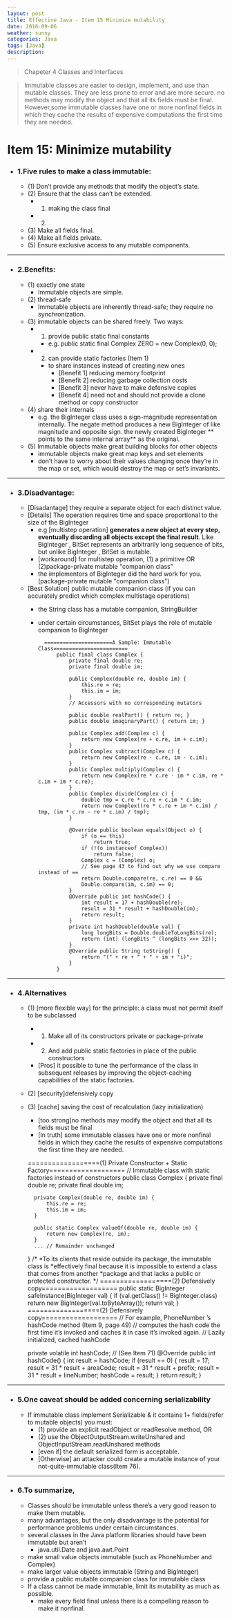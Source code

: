```yaml
---
layout: post
title: Effective Java - Item 15 Minimize mutability
date: 2016-09-06
weather: sunny
categories: Java
tags: [Java]
description:
---
```


> Chapeter 4 Classes and Interfaces

> Immutable classes are easier to design, implement, and use than mutable classes. They are less prone
to error and are more secure. no methods may modify the object and that all its fields must be final. However,some immutable classes have one or more nonfinal fields in which they cache the results of expensive computations the first time they are needed.

# Item 15: Minimize mutability

- ### 1.Five rules to make a class immutable:
	- (1) Don’t provide any methods that modify the object’s state.
	- (2) Ensure that the class can’t be extended.
		- 1) making the class final
		- 2) 
	- (3) Make all fields final.
	- (4) Make all fields private.
	- (5) Ensure exclusive access to any mutable components.

---

- ### 2.Benefits:
	- (1) exactly one state
		- Immutable objects are simple.
	- (2) thread-safe
		- Immutable objects are inherently thread-safe; they require no synchronization.
	- (3) immutable objects can be shared freely. Two ways:
		- 1) provide public static final constants
			- e.g. public static final Complex ZERO = new Complex(0, 0);
		- 2) can provide static factories (Item 1)
			- to share instances instead of creating new ones
				- [Benefit 1] reducing memory footprint 
				- [Benefit 2] reducing garbage collection costs
				- [Benefit 3] never have to make defensive copies
				- [Benefit 4] need not and should not provide a clone method or copy constructor
	- (4) share their internals
		- e.g. the BigInteger class uses a sign-magnitude representation internally. The negate method produces a new BigInteger of like magnitude and opposite sign. the newly created BigInteger ** points to the same internal array** as the original.
	- (5) Immutable objects make great building blocks for other objects
		- immutable objects make great map keys and set elements
		- don’t have to worry about their values changing once they’re in the map or set, which would destroy the map or set’s invariants.

---

- ### 3.Disadvantage:
	- [Disadantage] they require a separate object for each distinct value.
	- [Details] The operation requires time and space proportional to the size of the BigInteger
		- e.g [multistep operation] **generates a new object at every step, eventually discarding all objects except the final result**. Like BigInteger , BitSet represents an arbitrarily long sequence of bits, but unlike BigInteger , BitSet is mutable.
		- [workaround] for multistep operation, (1) a primitive OR (2)package-private mutable "companion class"
		- the implementors of BigInteger did the hard work for you. (package-private mutable "companion class")
	- [Best Solution] public mutable companion class (if you can accurately predict which complex multistage operations)
		- the String class has a mutable companion, StringBuilder
		- under certain circumstances, BitSet plays the role of mutable companion to BigInteger

				======================A Sample: Immutable Class========================
					public final class Complex {
						private final double re;
						private final double im;
						
						public Complex(double re, double im) {
							this.re = re;
							this.im = im;
						}
						// Accessors with no corresponding mutators
						
						public double realPart() { return re; }
						public double imaginaryPart() { return im; }
						
						public Complex add(Complex c) {
							return new Complex(re + c.re, im + c.im);
						}
						public Complex subtract(Complex c) {
							return new Complex(re - c.re, im - c.im);
						}
						public Complex multiply(Complex c) {
							return new Complex(re * c.re - im * c.im, re * c.im + im * c.re);
						}
						public Complex divide(Complex c) {
							double tmp = c.re * c.re + c.im * c.im;
							return new Complex((re * c.re + im * c.im) / tmp, (im * c.re - re * c.im) / tmp);
						}
						
						@Override public boolean equals(Object o) {
							if (o == this)
								return true;
							if (!(o instanceof Complex))
								return false;
							Complex c = (Complex) o;
							// See page 43 to find out why we use compare instead of ==
							return Double.compare(re, c.re) == 0 &&
							Double.compare(im, c.im) == 0;
						}
						@Override public int hashCode() {
							int result = 17 + hashDouble(re);
							result = 31 * result + hashDouble(im);
							return result;
						}
						private int hashDouble(double val) {
							long longBits = Double.doubleToLongBits(re);
							return (int) (longBits ^ (longBits >>> 32));
						}
						@Override public String toString() {
							return "(" + re + " + " + im + "i)";
						}
					}	

---

- ### 4.Alternatives

	- (1) [more flexible way] for the principle: a class must not permit itself to be subclassed
		- 1) Make all of its constructors private or package-private
		- 2) And add public static factories in place of the public constructors
		- [Pros] it possible to tune the performance of the class in subsequent releases by improving the object-caching capabilities of the static factories.
	- (2) [security]defensively copy
	- (3) [cache] saving the cost of recalculation (lazy initialization)
		- [too strong]no methods may modify the object and that all its fields must be final
		- [In truth] some immutable classes have one or more nonfinal fields in which they cache the results of expensive computations the first time they are needed. 

		==================(1) Private Constructor + Static Factory===================
		// Immutable class with static factories instead of constructors
		public class Complex {
			private final double re;
			private final double im;

			private Complex(double re, double im) {
				this.re = re;
				this.im = im;
			}

			public static Complex valueOf(double re, double im) {
				return new Complex(re, im);
			}
			... // Remainder unchanged
		}
		/*
		 *To its clients that reside outside its package, the immutable class is
		 *effectively final because it is impossible to extend a class that comes from another
		 *package and that lacks a public or protected constructor.
		 */
		==================(2) Defensively copy===================
		 public static BigInteger safeInstance(BigInteger val) {
			if (val.getClass() != BigInteger.class)
				return new BigInteger(val.toByteArray());
			return val;
		}
		==================(2) Defensively copy===================
		// For example, PhoneNumber ’s hashCode method (Item 9, page 49) 
		// computes the hash code the first time it’s invoked and caches it in case it’s invoked again.
		// Lazily initialized, cached hashCode
		
		private volatile int hashCode; // (See Item 71)
		@Override public int hashCode() {
			int result = hashCode;
			if (result == 0) {
				result = 17;
				result = 31 * result + areaCode;
				result = 31 * result + prefix;
				result = 31 * result + lineNumber;
				hashCode = result;
			}
			return result;
		}

---

- ### 5.One caveat should be added concerning serializability
	- If immutable class implement Serializable & it contains 1+ fields(refer to mutable objects) you must:  
		- (1) provide an explicit readObject or readResolve method, OR
		- (2) use the ObjectOutputStream.writeUnshared and ObjectInputStream.readUnshared methods
		- [even if] the default serialized form is acceptable.
		- [Otherwise] an attacker could create a mutable instance of your not-quite-immutable class(Item 76).

---

- ### 6.To summarize, 
	- Classes should be immutable unless there’s a very good reason to make them mutable.
	- many advantages, but the only disadvantage is the potential for performance problems under certain circumstances.
	- several classes in the Java platform libraries should have been immutable but aren’t
		- java.util.Date and java.awt.Point
	- make small value objects immutable (such as PhoneNumber and Complex)
	- make larger value objects immutable (String and BigInteger)
	- provide a public mutable companion class for immutable class
	- If a class cannot be made immutable, limit its mutability as much as possible.
		- make every field final unless there is a compelling reason to make it nonfinal.